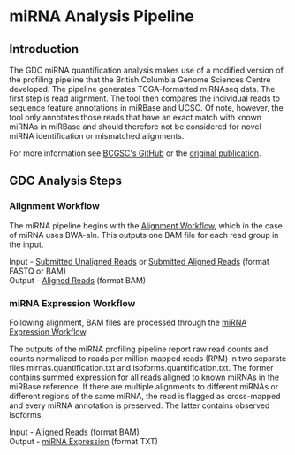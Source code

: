 # miRNA Analysis Pipeline

## Introduction
The GDC miRNA quantification analysis makes use of a modified version of the profiling pipeline that the British Columbia Genome Sciences Centre developed.  The pipeline generates TCGA-formatted miRNAseq data.  The first step is read alignment. The tool then compares the individual reads to sequence feature annotations in  miRBase and UCSC. Of note, however, the tool only annotates those reads that have an exact match with known miRNAs in miRBase and should therefore not be considered for novel miRNA identification or mismatched alignments.

For more information see [BCGSC's GitHub](https://github.com/bcgsc/mirna) or the [original publication](http://nar.oxfordjournals.org/content/early/2015/08/13/nar.gkv808.full).


## GDC Analysis Steps

### Alignment Workflow
The miRNA pipeline begins with the <a href="/Data_Dictionary/viewer/#?view=table-definition-view&id=alignment_workflow">Alignment Workflow</a>, which in the case of miRNA uses BWA-aln.  This outputs one BAM file for each read group in the input.

Input - [Submitted Unaligned Reads](/Data_Dictionary/viewer/#?view=table-definition-view&id=submitted_unaligned_reads) or [Submitted Aligned Reads](/Data_Dictionary/viewer/#?view=table-definition-view&id=submitted_aligned_reads) (format FASTQ or BAM)
</br>
Output - [Aligned Reads](/Data_Dictionary/viewer/#?view=table-definition-view&id=aligned_reads) (format BAM)

### miRNA Expression Workflow
Following alignment, BAM files are processed through the [miRNA Expression Workflow](/Data_Dictionary/viewer/#?view=table-definition-view&id=mirna_expression_workflow).

The outputs of the miRNA profiling pipeline report raw read counts and counts normalized to reads per million mapped reads (RPM) in two separate files mirnas.quantification.txt and isoforms.quantification.txt. The former contains summed expression for all reads aligned to known miRNAs in the miRBase reference. If there are multiple alignments to different miRNAs or different regions of the same miRNA, the read is flagged as cross-mapped and every miRNA annotation is preserved. The latter contains observed isoforms.

Input - [Aligned Reads](/Data_Dictionary/viewer/#?view=table-definition-view&id=aligned_reads) (format BAM)
</br>
Output - [miRNA Expression](/Data_Dictionary/viewer/#?view=table-definition-view&id=mirna_expression) (format TXT)
